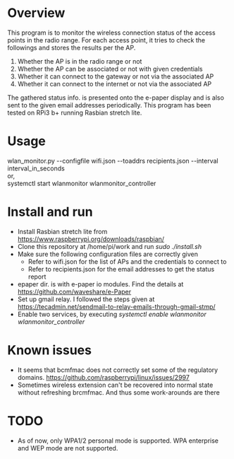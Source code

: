 # Overview
This program is to monitor the wireless connection status of the access points in the radio range. For each access point, it tries to check the followings and stores the results per the AP.  
1. Whether the AP is in the radio range or not   
2. Whether the AP can be associated or not with given credentials  
3. Whether it can connect to the gateway or not via the associated AP   
4. Whether it can connect to the internet or not via the associated AP   

The gathered status info. is presented onto the e-paper display and is also sent to the given email addresses periodically. This program has been tested on RPi3 b+ running Rasbian stretch lite.  

# Usage
wlan_monitor.py --configfile wifi.json --toaddrs recipients.json --interval interval_in_seconds  
or,  
systemctl start wlanmonitor wlanmonitor_controller

# Install and run 
* Install Rasbian stretch lite from https://www.raspberrypi.org/downloads/raspbian/
* Clone this repository at /home/pi/work and run _sudo ./install.sh_
* Make sure the following configuration files are correctly given
  * Refer to wifi.json for the list of APs and the credentials to connect to 
  * Refer to recipients.json for the email addresses to get the status report
* epaper dir. is with e-paper io modules. Find the details at https://github.com/waveshare/e-Paper
* Set up gmail relay. I followed the steps given at https://tecadmin.net/sendmail-to-relay-emails-through-gmail-stmp/ 
* Enable two services, by executing _systemctl enable wlanmonitor wlanmonitor_controller_

# Known issues
* It seems that bcmfmac does not correctly set some of the regulatory domains. 
  https://github.com/raspberrypi/linux/issues/2997 
* Sometimes wireless extension can't be recovered into normal state without refreshing brcmfmac. And thus some work-arounds are there

# TODO
* As of now, only WPA1/2 personal mode is supported. WPA enterprise and WEP mode are not supported.

